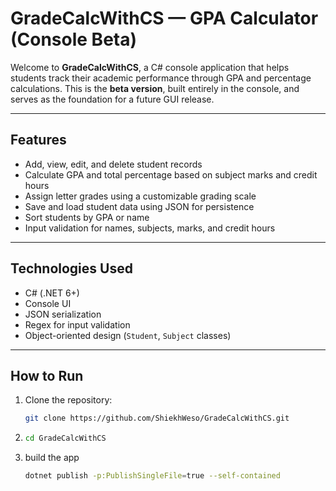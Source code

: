 # GradeCalcWithCS — GPA Calculator (Console Beta)

Welcome to **GradeCalcWithCS**, a C# console application that helps students track their academic performance through GPA and percentage calculations. This is the **beta version**, built entirely in the console, and serves as the foundation for a future GUI release.

---

## Features

-  Add, view, edit, and delete student records
-  Calculate GPA and total percentage based on subject marks and credit hours
-  Assign letter grades using a customizable grading scale
-  Save and load student data using JSON for persistence
-  Sort students by GPA or name
-  Input validation for names, subjects, marks, and credit hours

---

## Technologies Used

- C# (.NET 6+)
- Console UI
- JSON serialization
- Regex for input validation
- Object-oriented design (`Student`, `Subject` classes)

---

## How to Run

1. Clone the repository:
   ```bash
   git clone https://github.com/ShiekhWeso/GradeCalcWithCS.git
2.
   ```bash
   cd GradeCalcWithCS
3. build the app
   ```bash
   dotnet publish -p:PublishSingleFile=true --self-contained

